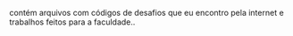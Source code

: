 contém arquivos com códigos de desafios que eu encontro pela internet e trabalhos feitos para a faculdade..
